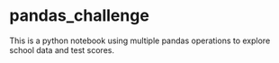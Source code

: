 # pandas_challenge
This is a python notebook using multiple pandas operations to explore school data and test scores.